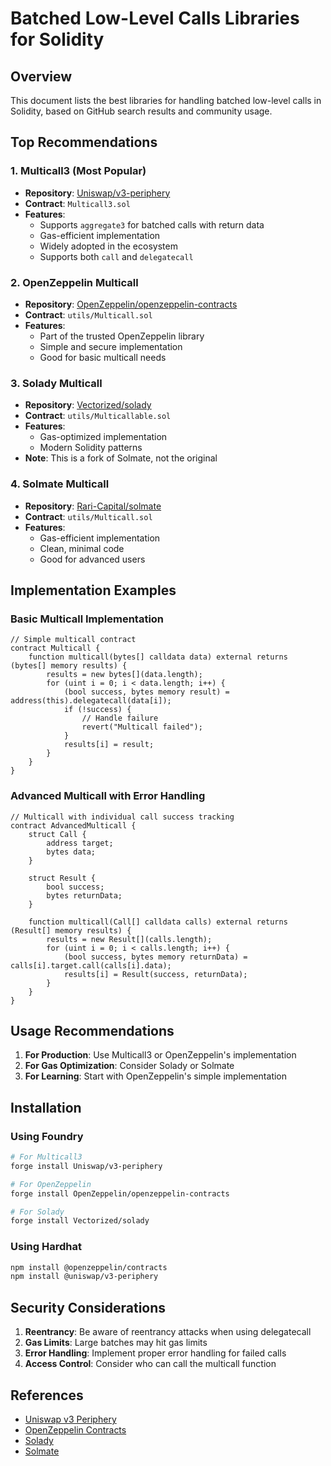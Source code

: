 # Batched Low-Level Calls Libraries for Solidity

## Overview
This document lists the best libraries for handling batched low-level calls in Solidity, based on GitHub search results and community usage.

## Top Recommendations

### 1. Multicall3 (Most Popular)
- **Repository**: [Uniswap/v3-periphery](https://github.com/Uniswap/v3-periphery)
- **Contract**: `Multicall3.sol`
- **Features**:
  - Supports `aggregate3` for batched calls with return data
  - Gas-efficient implementation
  - Widely adopted in the ecosystem
  - Supports both `call` and `delegatecall`

### 2. OpenZeppelin Multicall
- **Repository**: [OpenZeppelin/openzeppelin-contracts](https://github.com/OpenZeppelin/openzeppelin-contracts)
- **Contract**: `utils/Multicall.sol`
- **Features**:
  - Part of the trusted OpenZeppelin library
  - Simple and secure implementation
  - Good for basic multicall needs

### 3. Solady Multicall
- **Repository**: [Vectorized/solady](https://github.com/Vectorized/solady)
- **Contract**: `utils/Multicallable.sol`
- **Features**:
  - Gas-optimized implementation
  - Modern Solidity patterns
- **Note**: This is a fork of Solmate, not the original

### 4. Solmate Multicall
- **Repository**: [Rari-Capital/solmate](https://github.com/Rari-Capital/solmate)
- **Contract**: `utils/Multicall.sol`
- **Features**:
  - Gas-efficient implementation
  - Clean, minimal code
  - Good for advanced users

## Implementation Examples

### Basic Multicall Implementation
```solidity
// Simple multicall contract
contract Multicall {
    function multicall(bytes[] calldata data) external returns (bytes[] memory results) {
        results = new bytes[](data.length);
        for (uint i = 0; i < data.length; i++) {
            (bool success, bytes memory result) = address(this).delegatecall(data[i]);
            if (!success) {
                // Handle failure
                revert("Multicall failed");
            }
            results[i] = result;
        }
    }
}
```

### Advanced Multicall with Error Handling
```solidity
// Multicall with individual call success tracking
contract AdvancedMulticall {
    struct Call {
        address target;
        bytes data;
    }
    
    struct Result {
        bool success;
        bytes returnData;
    }
    
    function multicall(Call[] calldata calls) external returns (Result[] memory results) {
        results = new Result[](calls.length);
        for (uint i = 0; i < calls.length; i++) {
            (bool success, bytes memory returnData) = calls[i].target.call(calls[i].data);
            results[i] = Result(success, returnData);
        }
    }
}
```

## Usage Recommendations

1. **For Production**: Use Multicall3 or OpenZeppelin's implementation
2. **For Gas Optimization**: Consider Solady or Solmate
3. **For Learning**: Start with OpenZeppelin's simple implementation

## Installation

### Using Foundry
```bash
# For Multicall3
forge install Uniswap/v3-periphery

# For OpenZeppelin
forge install OpenZeppelin/openzeppelin-contracts

# For Solady
forge install Vectorized/solady
```

### Using Hardhat
```bash
npm install @openzeppelin/contracts
npm install @uniswap/v3-periphery
```

## Security Considerations

1. **Reentrancy**: Be aware of reentrancy attacks when using delegatecall
2. **Gas Limits**: Large batches may hit gas limits
3. **Error Handling**: Implement proper error handling for failed calls
4. **Access Control**: Consider who can call the multicall function

## References

- [Uniswap v3 Periphery](https://github.com/Uniswap/v3-periphery)
- [OpenZeppelin Contracts](https://github.com/OpenZeppelin/openzeppelin-contracts)
- [Solady](https://github.com/Vectorized/solady)
- [Solmate](https://github.com/Rari-Capital/solmate)
